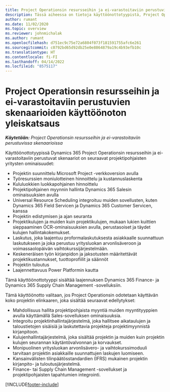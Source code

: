 ```yaml
---
title: Project Operationsin resursseihin ja ei-varastoitaviin perustuvien skenaarioiden käyttöönoton yleiskatsaus
description: Tässä aiheessa on tietoja käyttöönottotyypistä, Project Operationsin resursseihin ja ei-varastoitaviin perustuvista skenaarioista.
author: rumant
ms.date: 11/02/2020
ms.topic: overview
ms.reviewer: johnmichalak
ms.author: rumant
ms.openlocfilehash: d751ec9c75e72a6804f073f181591755afc6e261
ms.sourcegitcommit: c0792bd65d92db25e0e8864879a19c4b93efb10c
ms.translationtype: HT
ms.contentlocale: fi-FI
ms.lasthandoff: 04/14/2022
ms.locfileid: "8575117"
---
```

# <a name="project-operations-for-resourcenon-stocked-based-scenarios-deployment-overview"></a>Project Operationsin resursseihin ja ei-varastoitaviin perustuvien skenaarioiden käyttöönoton yleiskatsaus

_**Käytetään:** Project Operationsin resursseihin ja ei-varastoitaviin perustuvissa skenaarioissa_

Käyttöönottotyypissä Dynamics 365 Project Operationsin resursseihin ja ei-varastoitaviin perustuvat skenaariot on seuraavat projektipohjaisten yritysten ominaisuudet:

- Projektin suunnittelu Microsoft Project -verkkoversion avulla
- Työresurssien moniulotteinen hinnoittelu ja kustannuslaskenta
- Kululuokkien luokkapohjainen hinnoittelu
- Projektipohjainen myynnin hallinta Dynamics 365 Salesin ominaisuuksien avulla
- Universal Resource Scheduling integroituu muiden sovellusten, kuten Dynamics 365 Field Servicen ja Dynamics 365 Customer Servicen, kanssa
- Projektin edistymisen ja ajan seuranta
- Projektikulujen ja muiden kuin projektikulujen, mukaan lukien kuittien sieppaaminen OCR-ominaisuuksien avulla, perustasoiset ja täydet kulujen hallintakokemukset.
- Laskutus, joka laajentuu proformalaskutuksesta asiakkaalle suunnattuun laskutukseen ja joka perustuu yritysluokan arvonlisäveroon ja voimassaolopäivän vaihtokurssijärjestelmään.
- Keskeneräisen työn kirjanpidon ja jaksotusten määritettävät projektikustannukset, tuottoprofiilit ja säännöt
- Projektin tuloutus
- Laajennettavuus Power Platformin kautta

Tämä käyttöönottotyyppi sisältää laajennuksen Dynamics 365 Finance- ja Dynamics 365 Supply Chain Management -sovelluksiin.

Tämä käyttöönotto valitaan, jos Project Operationsin odotetaan käyttävän koko projektin elinkaaren, joka sisältää seuraavat edellytykset:

- Mahdollisuus hallita projektipohjaista myyntiä muiden myyntityyppien avulla käyttämällä Sales-sovelluksen ominaisuuksia.
- Integroitu projektinhallintajärjestelmä, joka hallitsee aikataulujen ja taloustietojen sisäisiä ja laskutettavia projekteja projektimyynnistä kirjanpitoon.
- Kulujenhallintajärjestelmä, joka sisältää projektin ja muiden kuin projektin kulujen seurannan käytäntövalvonnan ja korvaukset.
- Monipuolinen yritysluokan arvonlisävero- ja vaihtokurssimoduuli tarvitaan projektin asiakkaille suunnattujen laskujen luomiseen.
- Kansainvälisten tilinpäätösstandardien (IFRS) mukainen projektin kirjanpito- ja tuloutusjärjestelmä.
- Finance- tai Supply Chain Management -sovellukset ja projektipohjaisten tapahtumien integrointi.


[!INCLUDE[footer-include](../includes/footer-banner.md)]